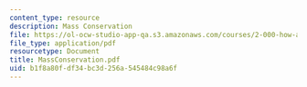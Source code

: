 ```yaml
---
content_type: resource
description: Mass Conservation
file: https://ol-ocw-studio-app-qa.s3.amazonaws.com/courses/2-000-how-and-why-machines-work-spring-2002/b1f8a80fdf34bc3d256a545484c98a6f_MassConservation.pdf
file_type: application/pdf
resourcetype: Document
title: MassConservation.pdf
uid: b1f8a80f-df34-bc3d-256a-545484c98a6f
---
```

